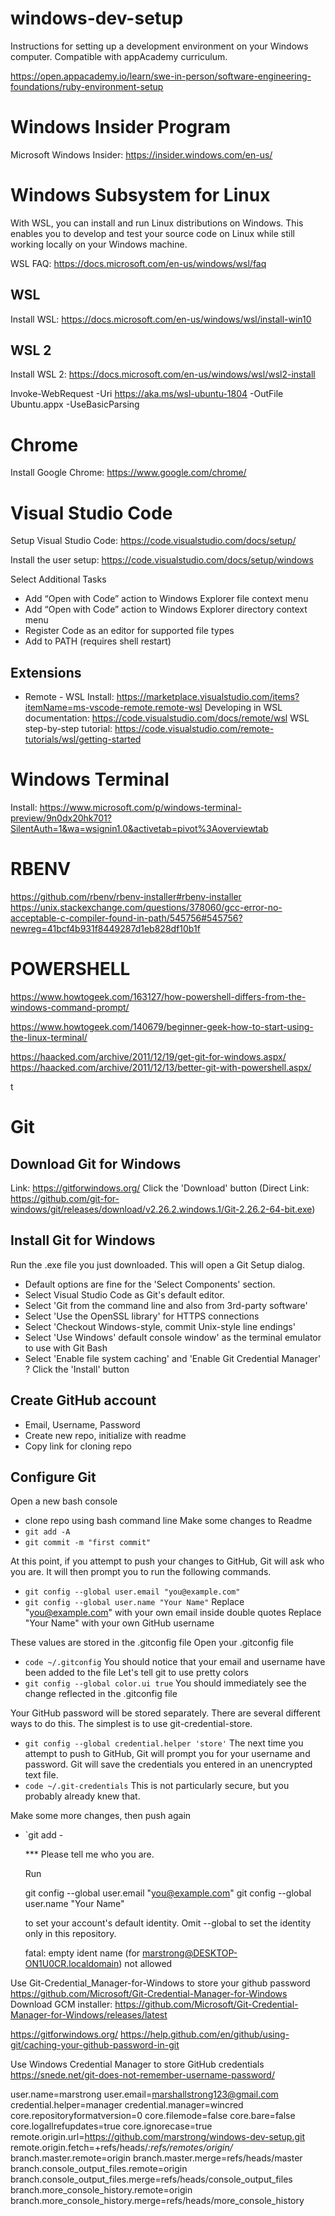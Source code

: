# windows-dev-setup
Instructions for setting up a development environment on your Windows computer. Compatible with appAcademy curriculum.

https://open.appacademy.io/learn/swe-in-person/software-engineering-foundations/ruby-environment-setup



Windows Insider Program
=======================

Microsoft Windows Insider: https://insider.windows.com/en-us/



Windows Subsystem for Linux
===========================
With WSL, you can install and run Linux distributions on Windows. This enables you to develop and test your source code on Linux while still working locally on your Windows machine.

WSL FAQ: https://docs.microsoft.com/en-us/windows/wsl/faq

WSL
---

Install WSL: https://docs.microsoft.com/en-us/windows/wsl/install-win10

WSL 2
-----

Install WSL 2: https://docs.microsoft.com/en-us/windows/wsl/wsl2-install



Invoke-WebRequest -Uri https://aka.ms/wsl-ubuntu-1804 -OutFile Ubuntu.appx -UseBasicParsing



Chrome
======

Install Google Chrome: https://www.google.com/chrome/

Visual Studio Code
=================

Setup Visual Studio Code: https://code.visualstudio.com/docs/setup/

Install the user setup: https://code.visualstudio.com/docs/setup/windows

Select Additional Tasks
+ Add “Open with Code” action to Windows Explorer file context menu
+ Add “Open with Code” action to Windows Explorer directory context menu
+ Register Code as an editor for supported file types
+ Add to PATH (requires shell restart)

Extensions
---------

+ Remote - WSL
Install: https://marketplace.visualstudio.com/items?itemName=ms-vscode-remote.remote-wsl
Developing in WSL documentation: https://code.visualstudio.com/docs/remote/wsl
WSL step-by-step tutorial: https://code.visualstudio.com/remote-tutorials/wsl/getting-started






Windows Terminal
================

Install: https://www.microsoft.com/p/windows-terminal-preview/9n0dx20hk701?SilentAuth=1&wa=wsignin1.0&activetab=pivot%3Aoverviewtab




RBENV
======

https://github.com/rbenv/rbenv-installer#rbenv-installer
https://unix.stackexchange.com/questions/378060/gcc-error-no-acceptable-c-compiler-found-in-path/545756#545756?newreg=41bcf4b931f8449287d1eb828df10b1f




POWERSHELL
======
https://www.howtogeek.com/163127/how-powershell-differs-from-the-windows-command-prompt/

https://www.howtogeek.com/140679/beginner-geek-how-to-start-using-the-linux-terminal/


https://haacked.com/archive/2011/12/19/get-git-for-windows.aspx/
https://haacked.com/archive/2011/12/13/better-git-with-powershell.aspx/

t

Git
===

Download Git for Windows
------------------------
Link: https://gitforwindows.org/
Click the 'Download' button
(Direct Link: https://github.com/git-for-windows/git/releases/download/v2.26.2.windows.1/Git-2.26.2-64-bit.exe)

Install Git for Windows
------------------------
Run the .exe file you just downloaded. This will open a Git Setup dialog.
+ Default options are fine for the 'Select Components' section.
+ Select Visual Studio Code as Git's default editor.
+ Select 'Git from the command line and also from 3rd-party software'
+ Select 'Use the OpenSSL library' for HTTPS connections
+ Select 'Checkout Windows-style, commit Unix-style line endings'
+ Select 'Use Windows' default console window' as the terminal emulator to use with Git Bash
+ Select 'Enable file system caching' and 'Enable Git Credential Manager' ?
Click the 'Install' button

Create GitHub account
---------------------
+ Email, Username, Password
+ Create new repo, initialize with readme
+ Copy link for cloning repo

Configure Git
------------
Open a new bash console
+ clone repo using bash command line
Make some changes to Readme
+ `git add -A`
+ `git commit -m "first commit"`

At this point, if you attempt to push your changes to GitHub, Git will ask who you are. It will then prompt you to run the following commands.
+ `git config --global user.email "you@example.com"`
+ `git config --global user.name "Your Name"`
Replace "you@example.com" with your own email inside double quotes
Replace "Your Name" with your own GitHub username

These values are stored in the .gitconfig file
Open your .gitconfig file
+ `code ~/.gitconfig`
You should notice that your email and username have been added to the file
Let's tell git to use pretty colors
+ `git config --global color.ui true`
You should immediately see the change reflected in the .gitconfig file

Your GitHub password will be stored separately. There are several different ways to do this. The simplest is to use git-credential-store.
+ `git config --global credential.helper 'store'`
The next time you attempt to push to GitHub, Git will prompt you for your username and password. Git will save the credentials you entered in an unencrypted text file. 
+ `code ~/.git-credentials`
This is not particularly secure, but you probably already knew that. 

Make some more changes, then push again
+ `git add -






    *** Please tell me who you are.

    Run

    git config --global user.email "you@example.com"
    git config --global user.name "Your Name"

    to set your account's default identity.
    Omit --global to set the identity only in this repository.

    fatal: empty ident name (for <marstrong@DESKTOP-ON1U0CR.localdomain>) not allowed









Use Git-Credential_Manager-for-Windows to store your github password
https://github.com/Microsoft/Git-Credential-Manager-for-Windows
Download GCM installer: https://github.com/Microsoft/Git-Credential-Manager-for-Windows/releases/latest



https://gitforwindows.org/
https://help.github.com/en/github/using-git/caching-your-github-password-in-git

Use Windows Credential Manager to store GitHub credentials
https://snede.net/git-does-not-remember-username-password/



user.name=marstrong
user.email=marshallstrong123@gmail.com
credential.helper=manager
credential.manager=wincred
core.repositoryformatversion=0
core.filemode=false
core.bare=false
core.logallrefupdates=true
core.ignorecase=true
remote.origin.url=https://github.com/marstrong/windows-dev-setup.git
remote.origin.fetch=+refs/heads/*:refs/remotes/origin/*
branch.master.remote=origin
branch.master.merge=refs/heads/master
branch.console_output_files.remote=origin
branch.console_output_files.merge=refs/heads/console_output_files
branch.more_console_history.remote=origin
branch.more_console_history.merge=refs/heads/more_console_history
